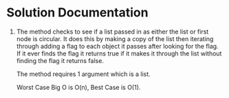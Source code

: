 # Solution Documentation

1. The method checks to see if a list passed in as either the list or first node is circular. It does this by making a copy of the list then iterating through adding a flag to each object it passes after looking for the flag. If it ever finds the flag it returns true if it makes it through the list without finding the flag it returns false.

    The method requires 1 argument which is a list.

    Worst Case Big O is O(n), Best Case is O(1).